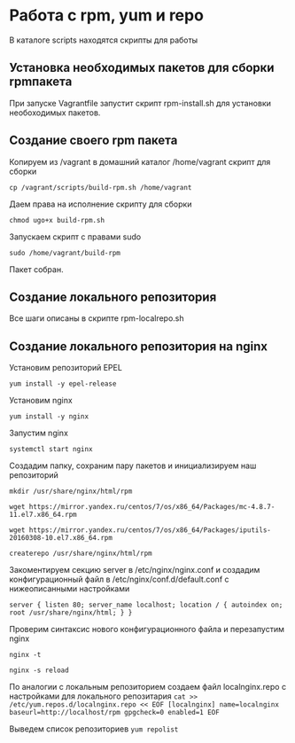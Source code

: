 # Работа с rpm, yum и repo

В каталоге scripts находятся скрипты для работы

## Установка необходимых пакетов для сборки rpmпакета

При запуске Vagrantfile запустит скрипт rpm-install.sh для установки необоходимых пакетов.

## Создание своего rpm пакета

Копируем из /vagrant в домашний каталог /home/vagrant скрипт для сборки

``cp /vagrant/scripts/build-rpm.sh /home/vagrant``

Даем права на исполнение скрипту для сборки

``chmod ugo+x build-rpm.sh``

Запускаем скрипт с правами sudo

``sudo /home/vagrant/build-rpm``

Пакет собран.

## Создание локального репозитория

Все шаги описаны в скрипте rpm-localrepo.sh

## Создание локального репозитория на nginx

Установим репозиторий EPEL

``yum install -y epel-release``

Установим nginx 

``yum install -y nginx``

Запустим nginx

``systemctl start nginx``

Создадим папку, сохраним пару пакетов и инициализируем наш репозиторий

``mkdir /usr/share/nginx/html/rpm``

``wget https://mirror.yandex.ru/centos/7/os/x86_64/Packages/mc-4.8.7-11.el7.x86_64.rpm``

``wget https://mirror.yandex.ru/centos/7/os/x86_64/Packages/iputils-20160308-10.el7.x86_64.rpm``

``createrepo /usr/share/nginx/html/rpm``

Закоментируем секцию server в /etc/nginx/nginx.conf и создадим конфигурационный файл в /etc/nginx/conf.d/default.conf с нижеописанными настройками

``server {
    listen 80;
    server_name localhost;
    location / {
    autoindex on;
    root /usr/share/nginx/html;
    }
}``

Проверим синтаксис нового конфигурационного файла и перезапустим nginx

``nginx -t``

``nginx -s reload``

По аналогии с локальным репозиторием cоздаем файл localnginx.repo с настройками для локального репозитария
``cat >> /etc/yum.repos.d/localnginx.repo << EOF
[localnginx]
name=localnginx
baseurl=http://localhost/rpm
gpgcheck=0
enabled=1
EOF``

Выведем список репозиториев
``yum repolist``